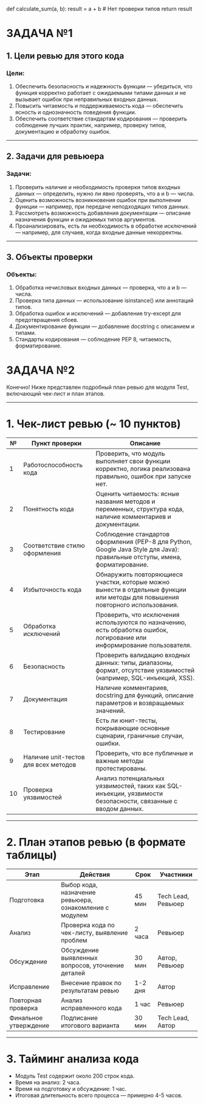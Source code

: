 def calculate_sum(a, b):
   result = a + b  # Нет проверки типов
   return result

# ЗАДАЧА №1

## 1. Цели ревью для этого кода

### Цели:
1. Обеспечить безопасность и надежность функции — убедиться, что функция корректно работает с ожидаемыми типами данных и не вызывает ошибок при неправильных входных данных.
2. Повысить читаемость и поддерживаемость кода — обеспечить ясность и однозначность поведения функции.
3. Обеспечить соответствие стандартам кодирования — проверить соблюдение лучших практик, например, проверку типов, документацию и обработку ошибок.

---

## 2. Задачи для ревьюера

### Задачи:
1. Проверить наличие и необходимость проверки типов входных данных — определить, нужно ли явно проверять, что a и b — числа.
2. Оценить возможность возникновения ошибок при выполнении функции — например, при передаче неподходящих типов данных.
3. Рассмотреть возможность добавления документации — описание назначения функции и ожидаемых типов аргументов.
4. Проанализировать, есть ли необходимость в обработке исключений — например, для случаев, когда входные данные некорректны.

---

## 3. Объекты проверки

### Объекты:
1. Обработка нечисловых входных данных — проверка, что a и b — числа.
2. Проверка типа данных — использование isinstance() или аннотаций типов.
3. Обработка ошибок и исключений — добавление try-except для предотвращения сбоев.
4. Документирование функции — добавление docstring с описанием и типами.
5. Стандарты кодирования — соблюдение PEP 8, читаемость, форматирование.

# ЗАДАЧА №2

Конечно! Ниже представлен подробный план ревью для модуля Test, включающий чек-лист и план этапов.

---

# 1. Чек-лист ревью (~ 10 пунктов)

| №  | Пункт проверки | Описание |
|-----|----------------|----------|
| 1  | Работоспособность кода | Проверить, что модуль выполняет свои функции корректно, логика реализована правильно, ошибок при запуске нет. |
| 2  | Понятность кода | Оценить читаемость: ясные названия методов и переменных, структура кода, наличие комментариев и документации. |
| 3  | Соответствие стилю оформления | Соблюдение стандартов оформления (PEP-8 для Python, Google Java Style для Java): правильные отступы, имена, форматирование. |
| 4  | Избыточность кода | Обнаружить повторяющиеся участки, которые можно вынести в отдельные функции или методы для повышения повторного использования. |
| 5  | Обработка исключений | Проверить, что исключения используются по назначению, есть обработка ошибок, логирование или информирование пользователя. |
| 6  | Безопасность | Проверить валидацию входных данных: типы, диапазоны, формат, отсутствие уязвимостей (например, SQL-инъекций, XSS). |
| 7  | Документация | Наличие комментариев, docstring для функций, описание параметров и возвращаемых значений. |
| 8  | Тестирование | Есть ли юнит-тесты, покрывающие основные сценарии, граничные случаи, ошибки. |
| 9  | Наличие unit-тестов для всех методов | Проверить, что все публичные и важные методы протестированы. |
| 10 | Проверка уязвимостей | Анализ потенциальных уязвимостей, таких как SQL-инъекции, уязвимости безопасности, связанные с вводом данных. |

---

# 2. План этапов ревью (в формате таблицы)

| Этап | Действия | Срок | Участники |
|-------|------------------------------|---------|--------------|
| Подготовка | Выбор кода, назначение ревьюера, ознакомление с модулем | 45 мин | Tech Lead, Ревьюер |
| Анализ | Проверка кода по чек-листу, выявление проблем | 2 часа | Ревьюер |
| Обсуждение | Обсуждение выявленных вопросов, уточнение деталей | 30 мин | Автор, Ревьюер |
| Исправление | Внесение правок по результатам ревью | 1-2 дня | Автор |
| Повторная проверка | Анализ исправленного кода | 1 час | Ревьюер |
| Финальное утверждение | Подписание итогового варианта | 30 мин | Tech Lead, Автор |

---

# 3. Тайминг анализа кода

- Модуль Test содержит около 200 строк кода.
- Время на анализ: 2 часа.
- Время на подготовку и обсуждение: 1 час.
- Итоговая длительность всего процесса — примерно 4-5 часов.

